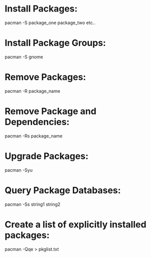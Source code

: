 # Install Packages:
pacman -S package_one package_two etc..

# Install Package Groups:
pacman -S gnome

# Remove Packages:
pacman -R package_name

# Remove Package and Dependencies:
pacman -Rs package_name

# Upgrade Packages:
pacman -Syu

# Query Package Databases:
pacman -Ss string1 string2

# Create a list of explicitly installed packages:
pacman -Qqe > pkglist.txt
